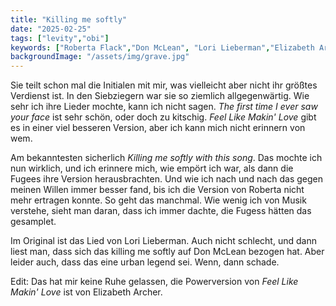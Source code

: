 ```yaml
---
title: "Killing me softly"
date: "2025-02-25"
tags: ["levity","obi"]
keywords: ["Roberta Flack","Don McLean", "Lori Lieberman","Elizabeth Archer"]
backgroundImage: "/assets/img/grave.jpg"
---
```

Sie teilt schon mal die Initialen mit mir, was vielleicht aber nicht ihr größtes Verdienst ist. In den Siebziegern war sie so ziemlich allgegenwärtig. Wie sehr ich ihre Lieder mochte, kann ich nicht sagen. *The first time I ever saw your face* 
ist sehr schön, oder doch zu kitschig. *Feel Like Makin' Love* gibt es in einer viel besseren Version, aber ich kann mich nicht erinnern von wem. 

Am bekanntesten sicherlich *Killing me softly with this song*. Das mochte ich nun wirklich, und ich erinnere mich, wie empört ich war, als dann die Fugees ihre Version herausbrachten. Und wie ich nach und nach das gegen meinen Willen immer besser fand, bis ich die Version von Roberta nicht mehr ertragen konnte. So geht das manchmal. Wie wenig ich von Musik verstehe, sieht man daran, dass ich immer dachte, die Fugess hätten das gesamplet.

Im Original ist das Lied von Lori Lieberman. Auch nicht schlecht, und dann liest man, dass sich das killing me softly auf Don McLean bezogen hat. Aber leider auch, dass das eine urban legend sei. Wenn, dann schade.


Edit: Das hat mir keine Ruhe gelassen, die Powerversion von *Feel Like Makin' Love* ist von Elizabeth Archer.